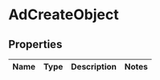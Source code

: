 

# AdCreateObject

## Properties

Name | Type | Description | Notes
------------ | ------------- | ------------- | -------------



